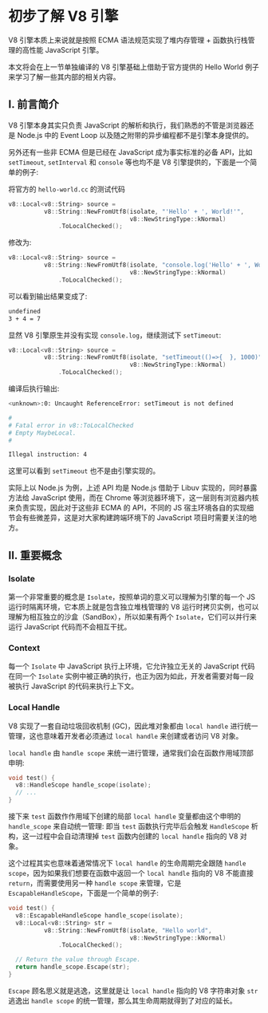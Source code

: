 # 初步了解 V8 引擎

V8 引擎本质上来说就是按照 ECMA 语法规范实现了堆内存管理 + 函数执行栈管理的高性能 JavaScript 引擎。

本文将会在上一节单独编译的 V8 引擎基础上借助于官方提供的 Hello World 例子来学习了解一些其内部的相关内容。

## I. 前言简介

V8 引擎本身其实只负责 JavaScript 的解析和执行，我们熟悉的不管是浏览器还是 Node.js 中的 Event Loop 以及随之附带的异步编程都不是引擎本身提供的。

另外还有一些非 ECMA 但是已经在 JavaScript 成为事实标准的必备 API，比如 `setTimeout`, `setInterval` 和 `console` 等也均不是 V8 引擎提供的，下面是一个简单的例子:

将官方的 `hello-world.cc` 的测试代码

```c
v8::Local<v8::String> source =
          v8::String::NewFromUtf8(isolate, "'Hello' + ', World!'",
                                  v8::NewStringType::kNormal)
              .ToLocalChecked();
```

修改为:

```c
v8::Local<v8::String> source =
          v8::String::NewFromUtf8(isolate, "console.log('Hello' + ', World!')",
                                  v8::NewStringType::kNormal)
              .ToLocalChecked();
```
可以看到输出结果变成了:

```bash
undefined
3 + 4 = 7
```

显然 V8 引擎原生并没有实现 `console.log`，继续测试下 `setTimeout`:

```c
v8::Local<v8::String> source =
          v8::String::NewFromUtf8(isolate, "setTimeout(()=>{  }, 1000)",
                                  v8::NewStringType::kNormal)
              .ToLocalChecked();
```

编译后执行输出:

```bash
<unknown>:0: Uncaught ReferenceError: setTimeout is not defined

#
# Fatal error in v8::ToLocalChecked
# Empty MaybeLocal.
#

Illegal instruction: 4
```

这里可以看到 `setTimeout` 也不是由引擎实现的。

实际上以 Node.js 为例，上述 API 均是 Node.js 借助于 Libuv 实现的，同时暴露方法给 JavaScript 使用，而在 Chrome 等浏览器环境下，这一层则有浏览器内核来负责实现，因此对于这些非 ECMA 的 API，不同的 JS 宿主环境各自的实现细节会有些微差异，这是对大家构建跨端环境下的 JavaScript 项目时需要关注的地方。

## II. 重要概念

### Isolate

第一个非常重要的概念是 `Isolate`，按照单词的意义可以理解为引擎的每一个 JS 运行时隔离环境，它本质上就是包含独立堆栈管理的 V8 运行时拷贝实例，也可以理解为相互独立的沙盒（SandBox），所以如果有两个 `Isolate`，它们可以并行来运行 JavaScript 代码而不会相互干扰。

### Context

每一个 `Isolate` 中 JavaScript 执行上环境，它允许独立无关的 JavaScript 代码在同一个 `Isolate` 实例中被正确的执行，也正为因为如此，开发者需要对每一段被执行 JavaScript 的代码来执行上下文。

### Local Handle

V8 实现了一套自动垃圾回收机制 (GC)，因此堆对象都由 `local handle` 进行统一管理，这也意味着开发者必须通过 `local handle` 来创建或者访问 V8 对象。

`local handle` 由 `handle scope` 来统一进行管理，通常我们会在函数作用域顶部申明:

```c
void test() {
  v8::HandleScope handle_scope(isolate);
  // ...
}
```

接下来 `test` 函数作作用域下创建的局部 `local handle` 变量都由这个申明的 `handle_scope` 来自动统一管理: 即当 `test` 函数执行完毕后会触发 `HandleScope` 析构，这一过程中会自动清理掉 `test` 函数内创建的 `local handle` 指向的 V8 对象。

这个过程其实也意味着通常情况下 `local handle` 的生命周期完全跟随 `handle scope`，因为如果我们想要在函数中返回一个 `local handle` 指向的 V8 不能直接 `return`，而需要使用另一种 `handle scope` 来管理，它是 `EscapableHandleScope`，下面是一个简单的例子:

```c
void test() {
  v8::EscapableHandleScope handle_scope(isolate);
  v8::Local<v8::String> str =
          v8::String::NewFromUtf8(isolate, "Hello world",
                                  v8::NewStringType::kNormal)
              .ToLocalChecked();

  // Return the value through Escape.
  return handle_scope.Escape(str);
}

```

`Escape` 顾名思义就是逃逸，这里就是让 `local handle` 指向的 V8 字符串对象 `str` 逃逸出 `handle scope` 的统一管理，那么其生命周期就得到了对应的延长。
